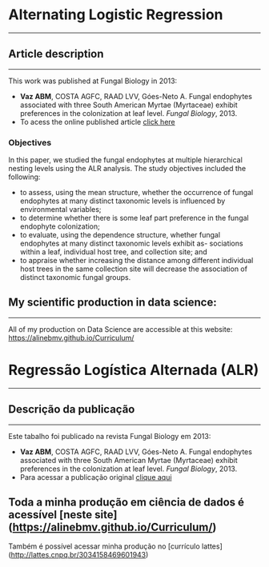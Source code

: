 # Alternating Logistic Regression
***

## Article description
***
This work was published at Fungal Biology in 2013:
* **Vaz ABM**, COSTA AGFC, RAAD LVV, Góes-Neto A. Fungal endophytes associated with three South American Myrtae (Myrtaceae) exhibit preferences in the colonization at leaf level. _Fungal Biology_, 2013.
* To acess the  online published article [click here](http://dx.doi.org/10.1016/j.funbio.2013.11.010)

### Objectives
In this paper, we studied the fungal endophytes at multiple hierarchical nesting levels using the ALR analysis. The study objectives included the following: 
* to assess, using the mean structure, whether the occurrence of fungal endophytes at many distinct taxonomic levels is influenced by environmental variables; 
* to determine whether there is some leaf part preference in the fungal endophyte colonization;
* to evaluate, using the dependence structure, whether fungal endophytes at many distinct taxonomic levels exhibit as-
sociations within a leaf, individual host tree, and collection site; and 
* to appraise whether increasing the distance among different individual host trees in the same collection site will decrease the association of distinct taxonomic fungal groups.

## My scientific production in data science:
***
All of my production on Data Science are accessible at this website: https://alinebmv.github.io/Curriculum/

# Regressão Logística Alternada (ALR)
***
## Descrição da publicação 
***
Este tabalho foi publicado na revista Fungal Biology em 2013:
* **Vaz ABM**, COSTA AGFC, RAAD LVV, Góes-Neto A. Fungal endophytes associated with three South American Myrtae (Myrtaceae) exhibit preferences in the colonization at leaf level. _Fungal Biology_, 2013.
* Para acessar a publicação original [clique aqui](http://dx.doi.org/10.1016/j.funbio.2013.11.010)

## Toda a minha produção em ciência de dados é acessível [neste site] (https://alinebmv.github.io/Curriculum/)
Também é possível acessar minha produção no [currículo lattes] (http://lattes.cnpq.br/3034158469601943)
